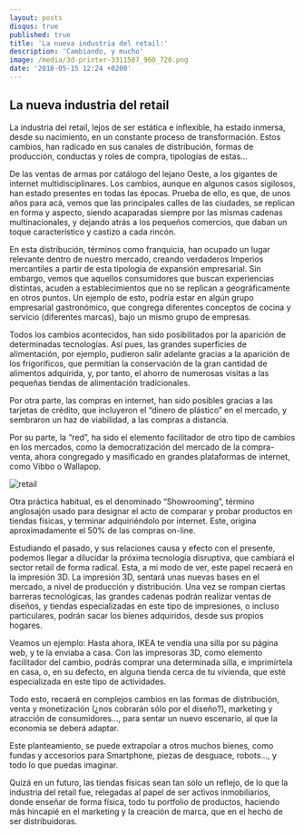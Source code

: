 ```yaml
---
layout: posts
disqus: true
published: true
title: 'La nueva industria del retail:'
description: 'Cambiando, y mucho'
image: /media/3d-printer-3311587_960_720.png
date: '2018-05-15 12:24 +0200'
---
```


## La nueva industria del retail

La industria del retail, lejos de ser estática e inflexible, ha estado inmersa, desde su nacimiento, en un constante proceso de transformación. Estos cambios, han radicado en sus canales de distribución, formas de producción, conductas y roles de compra, tipologías de estas…

De las ventas de armas por catálogo del lejano Oeste, a los gigantes de internet multidisciplinares. Los cambios, aunque en algunos casos sigilosos, han estado presentes en todas las épocas. 
Prueba de ello, es que, de unos años para acá, vemos que las principales calles de las ciudades, se replican en forma y aspecto, siendo acaparadas siempre por las mismas cadenas multinacionales, y dejando atrás a los pequeños comercios, que daban un toque característico y castizo a cada rincón.

En esta distribución, términos como franquicia, han ocupado un lugar relevante dentro de nuestro mercado, creando verdaderos Imperios mercantiles a partir de esta tipología de expansión empresarial. Sin embargo, vemos que aquellos consumidores que buscan experiencias distintas, acuden a establecimientos que no se replican a geográficamente en otros puntos. Un ejemplo de esto, podría estar en algún grupo empresarial gastronómico, que congrega diferentes conceptos de cocina y servicio (diferentes marcas), bajo un mismo grupo de empresas.

Todos los cambios acontecidos, han sido posibilitados por la aparición de determinadas tecnologías. Así pues, las grandes superficies de alimentación, por ejemplo, pudieron salir adelante gracias a la aparición de los frigoríficos, que permitían la conservación de la gran cantidad de alimentos adquirida, y, por tanto, el ahorro de numerosas visitas a las pequeñas tiendas de alimentación tradicionales.
 
Por otra parte, las compras en internet, han sido posibles gracias a las tarjetas de crédito, que incluyeron el “dinero de plástico” en el mercado, y sembraron un haz de viabilidad, a las compras a distancia.

Por su parte, la “red”, ha sido el elemento facilitador de otro tipo de cambios en los mercados, como la democratización del mercado de la compra-venta, ahora congregado y masificado en grandes plataformas de internet, como Vibbo o Wallapop.

![retail]({{site.baseurl}}/media/holiday-shopping-1921658_960_720.jpg)

Otra práctica habitual, es el denominado “Showrooming”, término anglosajón usado para designar el acto de comparar y probar productos en tiendas físicas, y terminar adquiriéndolo por internet. Este, origina aproximadamente el 50% de las compras on-line.

Estudiando el pasado, y sus relaciones causa y efecto con el presente, podemos llegar a dilucidar la próxima tecnología disruptiva, que cambiará el sector retail de forma radical. Esta, a mi modo de ver, este papel recaerá en la impresión 3D. 
La impresión 3D, sentará unas nuevas bases en el mercado, a nivel de producción y distribución. Una vez se rompan ciertas barreras tecnológicas, las grandes cadenas podrán realizar ventas de diseños, y tiendas especializadas en este tipo de impresiones, o incluso particulares, podrán sacar los bienes adquiridos, desde sus propios hogares.

Veamos un ejemplo: Hasta ahora, IKEA te vendía una silla por su página web, y te la enviaba a casa. Con las impresoras 3D, como elemento facilitador del cambio, podrás comprar una determinada silla, e imprimírtela en casa, o, en su defecto, en alguna tienda cerca de tu vivienda, que esté especializada en este tipo de actividades.

Todo esto, recaerá en complejos cambios en las formas de distribución, venta y monetización (¿nos cobrarán sólo por el diseño?), marketing y atracción de consumidores…, para sentar un nuevo escenario, al que la economía se deberá adaptar.

Este planteamiento, se puede extrapolar a otros muchos bienes, como fundas y accesorios para Smartphone, piezas de desguace, robots…, y todo lo que puedas imaginar.

Quizá en un futuro, las tiendas físicas sean tan sólo un reflejo, de lo que la industria del retail fue, relegadas al papel de ser activos inmobiliarios, donde enseñar de forma física, todo tu portfolio de productos, haciendo más hincapié en el marketing y la creación de marca, que en el hecho de ser distribuidoras.
